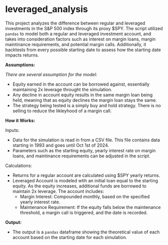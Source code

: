 # leveraged_analysis

This project analyzes the difference between regular and leveraged investments in the S&P 500 index through its proxy $SPY. The script utilized `pandas` to model both a regular and leveraged investment account, and takes into consideration factors such as interest on margin loans, margin maintinance requirements, and potential margin calls. Additionally, it backtests from every possible starting date to assess how the starting date impacts returns.

**Assumptions:**

*There are several assumption for the model:*
- Equity earned in the account can be borrowed against, essentially maintaining 2x leverage throught the simulation.
- Any decline in account equity results in the same margin loan being held, meaning that as equity declines the margin loan stays the same.
- The strategy being tested is a simply buy and hold strategy. There is no selling to reduce the likleyhood of a margin call.

**How it Works:**

Inputs:
- Data for the simulation is read in from a CSV file. This file contains data starting in 1993 and goes until Oct 1st of 2024.
- Parameters such as the starting equity, yearly interest rate on margin loans, and maintinance requirements can be adjusted in the script.


Calculations:
- Returns for a regular account are calculated using $SPY yearly returns.
- Leveraged Account is modeled wtih an initial loan equal to the starting equity. As the equity increases, additional funds are borrowed to maintain 2x leverage. The account includes:
  - Margin Interest: Compounded monthly, based on the specified yearly interest rate.
  - Maintenance Requirement: If the equity falls below the maintenance threshold, a margin call is triggered, and the date is recorded.

 
**Output:**
- The output is a `pandas` dataframe showing the theoretical value of each account based on the starting date for each simulation.
